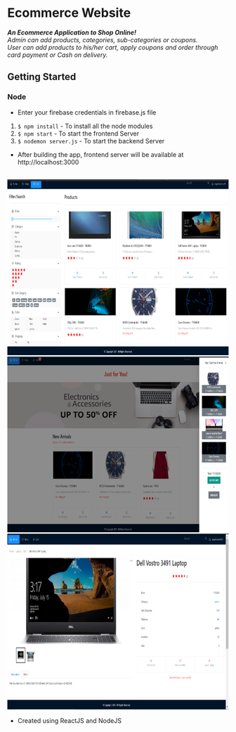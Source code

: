 # Ecommerce Website

**_An Ecommerce Application to Shop Online!_**
<br />
_Admin can add products, categories, sub-categories or coupons._
<br />
_User can add products to his/her cart, apply coupons and order through card payment or Cash on delivery._

## Getting Started

### Node
- Enter your firebase credentials in firebase.js file

1. `$ npm install` - To install all the node modules
2. `$ npm start` - To start the frontend Server
3. `$ nodemon server.js` - To start the backend Server

- After building the app, frontend server will be available at http://localhost:3000

<br />
<img src="client/src/images/shopPage.png" height="400px" width="800px" />
<br />
<img src="client/src/images/home.png" height="400px" width="800px" />
<br />
<img src="client/src/images/singleProduct.png" height="400px" width="800px" />
<br />

- Created using ReactJS and NodeJS

